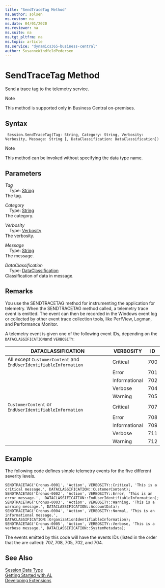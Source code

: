 ```yaml
---
title: "SendTraceTag Method"
ms.author: solsen
ms.custom: na
ms.date: 04/01/2020
ms.reviewer: na
ms.suite: na
ms.tgt_pltfrm: na
ms.topic: article
ms.service: "dynamics365-business-central"
author: SusanneWindfeldPedersen
---
```

[//]: # (START>DO_NOT_EDIT)
[//]: # (IMPORTANT:Do not edit any of the content between here and the END>DO_NOT_EDIT.)
[//]: # (Any modifications should be made in the .xml files in the ModernDev repo.)
# SendTraceTag Method
Send a trace tag to the telemetry service.

> [!NOTE]
> This method is supported only in Business Central on-premises.

## Syntax
```
 Session.SendTraceTag(Tag: String, Category: String, Verbosity: Verbosity, Message: String [, DataClassification: DataClassification])
```
> [!NOTE]  
> This method can be invoked without specifying the data type name.  
## Parameters
*Tag*  
&emsp;Type: [String](../string/string-data-type.md)  
The tag.
        
*Category*  
&emsp;Type: [String](../string/string-data-type.md)  
The category.
        
*Verbosity*  
&emsp;Type: [Verbosity](../verbosity/verbosity-option.md)  
The verbosity.
        
*Message*  
&emsp;Type: [String](../string/string-data-type.md)  
The message.
        
*DataClassification*  
&emsp;Type: [DataClassification](../dataclassification/dataclassification-option.md)  
Classification of data in message.   



[//]: # (IMPORTANT: END>DO_NOT_EDIT)

## Remarks 
You use the SENDTRACETAG method for instrumenting the application for telemetry. When the SENDTRACETAG method called, a telemetry trace event is emitted. The event can then be recorded in the Windows event log or collected by other event trace collection tools, like PerfView, Logman, and Performance Monitor. 

A telemetry event is given one of the following event IDs, depending on the `DATACLASSIFICATION`and `VERBOSITY`:

|  DATACLASSIFICATION |  VERBOSITY |  ID  |
|---------------------|------------|------|
|All except `CustomerContent` and `EndUserIdentifiableInformation`|Critical|700|
||Error|701|
||Informational|702|
||Verbose|704|
||Warning|705|
|`CustomerContent` or `EndUserIdentifiableInformation`|Critical|707|
||Error|708|
||Informational|709|
||Verbose|711 |
||Warning|712 |


<!-- For more information about instrumenting and monitoring telemetry, see [Instrumenting an Application for Telemetry](../../instrumenting-application-for-telemetry.md) and [Monitoring-Dynamics NAV Server Events](../../Monitoring-Microsoft-Dynamics-NAV-Server-Events.md). -->

## Example 
The following code defines simple telemetry events for the five different severity levels. 
```  
SENDTRACETAG('Cronus-0001', 'Action', VERBOSITY::Critical, 'This is a critical message.', DATACLASSIFICATION::CustomerContent);
SENDTRACETAG('Cronus-0002', 'Action', VERBOSITY::Error, 'This is an error message.',  DATACLASSIFICATION::EndUserIdentifiableInformation);
SENDTRACETAG('Cronus-0003', 'Action', VERBOSITY::Warning, 'This is a warning message.', DATACLASSIFICATION::AccountData);
SENDTRACETAG('Cronus-0004', 'Action', VERBOSITY::Normal, 'This is an informational message.', DATACLASSIFICATION::OrganizationIdentifiableInformation);
SENDTRACETAG('Cronus-0005', 'Action', VERBOSITY::Verbose, 'This is a verbose message.', DATACLASSIFICATION::SystemMetadata);
```  

The events emitted by this code will have the events IDs (listed in the order that the are called): 707, 708, 705, 702, and 704.


## See Also
[Session Data Type](session-data-type.md)  
[Getting Started with AL](../../devenv-get-started.md)  
[Developing Extensions](../../devenv-dev-overview.md)